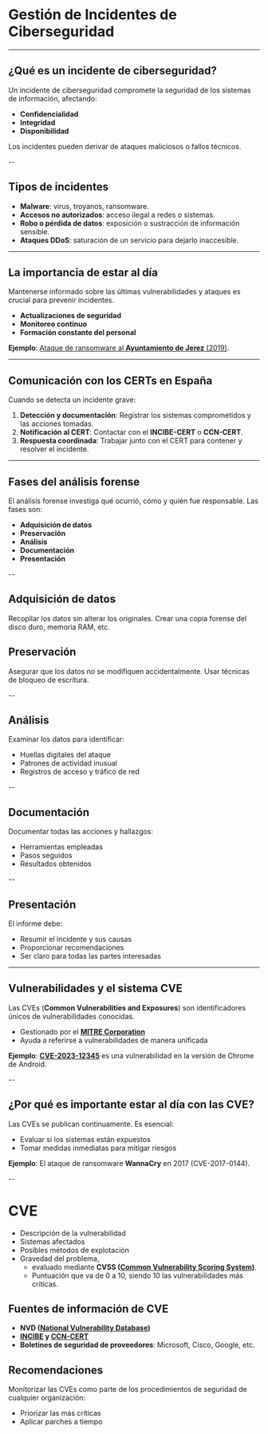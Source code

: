 # Gestión de Incidentes de Ciberseguridad

---

## ¿Qué es un incidente de ciberseguridad?

Un incidente de ciberseguridad compromete la seguridad de los sistemas de información, afectando:

- **Confidencialidad**
- **Integridad**
- **Disponibilidad**

Los incidentes pueden derivar de ataques maliciosos o fallos técnicos.

--

## Tipos de incidentes

- **Malware**: virus, troyanos, ransomware.
- **Accesos no autorizados**: acceso ilegal a redes o sistemas.
- **Robo o pérdida de datos**: exposición o sustracción de información sensible.
- **Ataques DDoS**: saturación de un servicio para dejarlo inaccesible.

---

## La importancia de estar al día

Mantenerse informado sobre las últimas vulnerabilidades y ataques es crucial para prevenir incidentes.

- **Actualizaciones de seguridad**
- **Monitoreo continuo**
- **Formación constante del personal**

**Ejemplo**: [Ataque de ransomware al **Ayuntamiento de Jerez** (2019)](../../incidentes/2019.ramsomware.jerez.md).

---

## Comunicación con los CERTs en España

Cuando se detecta un incidente grave:

1. **Detección y documentación**: Registrar los sistemas comprometidos y las acciones tomadas.
2. **Notificación al CERT**: Contactar con el **INCIBE-CERT** o **CCN-CERT**.
3. **Respuesta coordinada**: Trabajar junto con el CERT para contener y resolver el incidente.

---

## Fases del análisis forense

El análisis forense investiga qué ocurrió, cómo y quién fue responsable. Las fases son:

- **Adquisición de datos**
- **Preservación**
- **Análisis**
- **Documentación**
- **Presentación**

--

## Adquisición de datos

Recopilar los datos sin alterar los originales. Crear una copia forense del disco duro, memoria RAM, etc.



## Preservación

Asegurar que los datos no se modifiquen accidentalmente. Usar técnicas de bloqueo de escritura.

--

## Análisis

Examinar los datos para identificar:

- Huellas digitales del ataque
- Patrones de actividad inusual
- Registros de acceso y tráfico de red

--

## Documentación

Documentar todas las acciones y hallazgos:

- Herramientas empleadas
- Pasos seguidos
- Resultados obtenidos

--

## Presentación

El informe debe:

- Resumir el incidente y sus causas
- Proporcionar recomendaciones
- Ser claro para todas las partes interesadas

---

## Vulnerabilidades y el sistema CVE

Las CVEs (**Common Vulnerabilities and Exposures**) son identificadores únicos de vulnerabilidades conocidas.

- Gestionado por el **[MITRE Corporation](https://cve.mitre.org/)**
- Ayuda a referirse a vulnerabilidades de manera unificada

**Ejemplo**: **[CVE-2023-12345](https://nvd.nist.gov/vuln/detail/CVE-2023-1234)** es una vulnerabilidad en la versión de Chrome de Android.

--

## ¿Por qué es importante estar al día con las CVE?

Las CVEs se publican continuamente. Es esencial:

- Evaluar si los sistemas están expuestos
- Tomar medidas inmediatas para mitigar riesgos

**Ejemplo**: El ataque de ransomware **WannaCry** en 2017 (CVE-2017-0144).

--

# CVE 

- Descripción de la vulnerabilidad
- Sistemas afectados
- Posibles métodos de explotación
- Gravedad del problema, 
	- evaluado mediante  **CVSS ([Common Vulnerability Scoring System](https://www.first.org/cvss/))**. 
	- Puntuación que va de 0 a 10, siendo 10 las vulnerabilidades más críticas.


## Fuentes de información de CVE

- **NVD ([National Vulnerability Database](https://nvd.nist.gov/))**
- **[INCIBE](https://www.incibe.es/incibe-cert/alerta-temprana/vulnerabilidades) y [CCN-CERT](https://www.ccn-cert.cni.es/es/seguridad-al-dia/vulnerabilidades.html?view=listar)**
- **Boletines de seguridad de proveedores**: Microsoft, Cisco, Google, etc.


## Recomendaciones

Monitorizar las CVEs como parte de los procedimientos de seguridad de cualquier organización:

- Priorizar las más críticas
- Aplicar parches a tiempo
